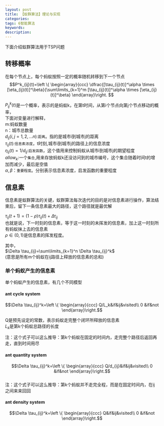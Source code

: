 ```yaml
---
layout: post
title: 【蚁群算法】理论与实现
categories: 
tags: 6智能算法
keywords:
description:
---
```


下面介绍蚁群算法用于TSP问题  

## 转移概率

在每个节点上，每个蚂蚁按照一定的概率随机转移到下一个节点  
$$P^k_{ij}(t)=\left \{ \begin{array}{ccc}
\dfrac{[\tau_{ij}(t)]^\alpha \times [\eta_{ij}(t)]^\beta}{\sum\limits_{k=1}^m [\tau_{ij}(t)]^\alpha \times [\eta_{ij}(t)]^\beta}
\end{array}\right.
$$

$P^k_{ij}(t)$是一个概率，表示的是蚂蚁k，在第t时间，从第i个节点向第j个节点移动的概率，  
下面对变量进行解释，  
m:蚂蚁数量   
n：城市总数量   
$d_{ij}(i,j=1,2,...n)$:`距离`。指的是城市i到城市j的距离  
$\tau_{ij}(t)$:`信息素浓度`，t时刻,城市i到城市j的路径上的信息浓度  
$\eta_{ij}(t)=1/d_{ij}$:`启发函数`，这个值用来控制蚂蚁从城市i到城市j的期望程度  
$allow_k$:一个`集合`,用来存放蚂蚁k还没访问到的城市编号，这个集合随着时间t的增加而减少，最后是空值  
$\alpha,\beta$：`重要程度`。分别表示信息素浓度，启发函数的重要程度  


## 信息素

信息素是蚁群算法的关键，蚁群算法每次迭代的目的是对信息素进行操作，算法结束后，留下一条信息素最大的路径，这个路径就是最优解    

$\tau_{ij}(t+1)=(1-\rho)\tau_{ij}(t)+\Delta \tau_{ij}$   
也就是说，下一时刻的信息素，等于这一时刻的未挥发的信息素，加上这一时刻所有蚂蚁抹上去的信息素  
$\rho \in (0,1)$是信息素的挥发程度。    

其中，  
$\Delta \tau_{ij}=\sum\limits_{k=1}^n \Delta \tau_{ij}^k$  
(意思是所有m个蚂蚁在ij路径上释放的信息素的总和)

### 单个蚂蚁产生的信息素

单个蚂蚁产生的信息素，有几个不同模型  

#### ant cycle system
$$\Delta \tau_{ij}^k=\left \{ \begin{array}{ccc}
Q/L_k&if&ij&visited\\
0  &if&not
\end{array}\right.$$

Q是预先设定的常数，表示蚂蚁走完整个闭环所释放的信息素  
$L_k$是第k个蚂蚁总路径的长度  

注：这个式子可以这么推导：第k个蚂蚁在固定的时间内，走完整个路径后返回再走，直到时间用尽  

#### ant quantity system
$$\Delta \tau_{ij}^k=\left \{ \begin{array}{ccc}
Q/d_{ij}&if&ij&visited\\
0  &if&not
\end{array}\right.$$  
注：这个式子可以这么推导：第k个蚂蚁并不走完全程，而是在固定时间内，在ij之间来来回回

#### ant density system

$$\Delta \tau_{ij}^k=\left \{ \begin{array}{ccc}
Q&if&ij&visited\\
0  &if&not
\end{array}\right.$$
